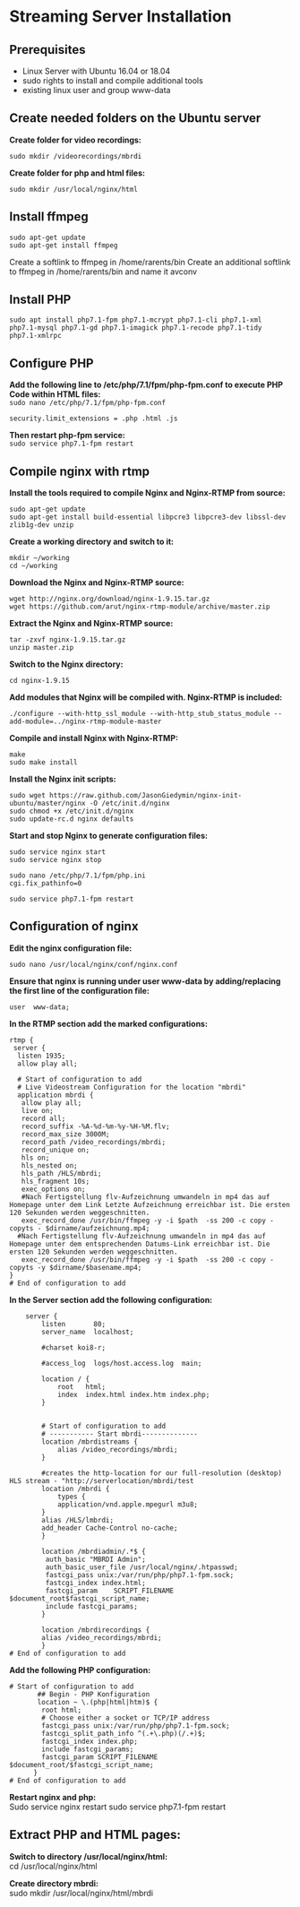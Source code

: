 # Streaming Server Installation

## Prerequisites
- Linux Server with Ubuntu 16.04 or 18.04
- sudo rights to install and compile additional tools
- existing linux user and group www-data

## Create needed folders on the Ubuntu server
**Create folder for video recordings:**  
```
sudo mkdir /videorecordings/mbrdi
```

**Create folder for php and html files:**  
```
sudo mkdir /usr/local/nginx/html
```

## Install ffmpeg
```
sudo apt-get update  
sudo apt-get install ffmpeg
```

Create a softlink to ffmpeg in /home/rarents/bin
Create an additional softlink to ffmpeg in /home/rarents/bin and name it avconv

## Install PHP 
```
sudo apt install php7.1-fpm php7.1-mcrypt php7.1-cli php7.1-xml php7.1-mysql php7.1-gd php7.1-imagick php7.1-recode php7.1-tidy php7.1-xmlrpc
```

## Configure PHP
**Add the following line to /etc/php/7.1/fpm/php-fpm.conf to execute PHP Code within HTML files:**  
`sudo nano /etc/php/7.1/fpm/php-fpm.conf`  

`security.limit_extensions = .php .html .js`  

**Then restart php-fpm service:**  
`sudo service php7.1-fpm restart`  

## Compile nginx with rtmp 
**Install the tools required to compile Nginx and Nginx-RTMP from source:**  
```
sudo apt-get update  
sudo apt-get install build-essential libpcre3 libpcre3-dev libssl-dev zlib1g-dev unzip  
```

**Create a working directory and switch to it:**  
```
mkdir ~/working  
cd ~/working  
```

**Download the Nginx and Nginx-RTMP source:**  
```
wget http://nginx.org/download/nginx-1.9.15.tar.gz  
wget https://github.com/arut/nginx-rtmp-module/archive/master.zip  
```

**Extract the Nginx and Nginx-RTMP source:**  
```
tar -zxvf nginx-1.9.15.tar.gz  
unzip master.zip  
```

**Switch to the Nginx directory:**  
```
cd nginx-1.9.15  
```

**Add modules that Nginx will be compiled with. Nginx-RTMP is included:**  
```
./configure --with-http_ssl_module --with-http_stub_status_module --add-module=../nginx-rtmp-module-master  
```

**Compile and install Nginx with Nginx-RTMP:**  
```
make
sudo make install
```

**Install the Nginx init scripts:**  
```
sudo wget https://raw.github.com/JasonGiedymin/nginx-init-ubuntu/master/nginx -O /etc/init.d/nginx
sudo chmod +x /etc/init.d/nginx
sudo update-rc.d nginx defaults
```

**Start and stop Nginx to generate configuration files:**  
```
sudo service nginx start
sudo service nginx stop
```

```
sudo nano /etc/php/7.1/fpm/php.ini
cgi.fix_pathinfo=0
```

```
sudo service php7.1-fpm restart
```

## Configuration of nginx
**Edit the nginx configuration file:**  
```
sudo nano /usr/local/nginx/conf/nginx.conf
```

**Ensure that nginx is running under user www-data by adding/replacing the first line of the configuration file:** 
```
user  www-data;
```

**In the RTMP section add the marked configurations:**  

```
rtmp {
 server {
  listen 1935;
  allow play all;

  # Start of configuration to add
  # Live Videostream Configuration for the location "mbrdi"
  application mbrdi {
   allow play all;
   live on;
   record all;
   record_suffix -%A-%d-%m-%y-%H-%M.flv;
   record_max_size 3000M;
   record_path /video_recordings/mbrdi;
   record_unique on;
   hls on;
   hls_nested on;
   hls_path /HLS/mbrdi;
   hls_fragment 10s;
   exec_options on;
   #Nach Fertigstellung flv-Aufzeichnung umwandeln in mp4 das auf Homepage unter dem Link Letzte Aufzeichnung erreichbar ist. Die ersten 120 Sekunden werden weggeschnitten.
   exec_record_done /usr/bin/ffmpeg -y -i $path  -ss 200 -c copy -copyts - $dirname/aufzeichnung.mp4;
  #Nach Fertigstellung flv-Aufzeichnung umwandeln in mp4 das auf Homepage unter dem entsprechenden Datums-Link erreichbar ist. Die ersten 120 Sekunden werden weggeschnitten.
   exec_record_done /usr/bin/ffmpeg -y -i $path  -ss 200 -c copy -copyts -y $dirname/$basename.mp4;
}
# End of configuration to add
```

**In the Server section add the following configuration:**  

```
    server {
        listen       80;
        server_name  localhost;

        #charset koi8-r;

        #access_log  logs/host.access.log  main;

        location / {
            root   html;
            index  index.html index.htm index.php;
        }


        # Start of configuration to add
        # ----------- Start mbrdi--------------
        location /mbrdistreams {
            alias /video_recordings/mbrdi;
        }

        #creates the http-location for our full-resolution (desktop) HLS stream - "http://serverlocation/mbrdi/test
        location /mbrdi {
            types {
            application/vnd.apple.mpegurl m3u8;
        }
        alias /HLS/lmbrdi;
        add_header Cache-Control no-cache;
        }

        location /mbrdiadmin/.*$ {
         auth_basic "MBRDI Admin";
         auth_basic_user_file /usr/local/nginx/.htpasswd;
         fastcgi_pass unix:/var/run/php/php7.1-fpm.sock;
         fastcgi_index index.html;
         fastcgi_param    SCRIPT_FILENAME $document_root$fastcgi_script_name;
         include fastcgi_params;
        }

        location /mbrdirecordings {
        alias /video_recordings/mbrdi;
        }
# End of configuration to add
```

**Add the following PHP configuration:**  

```
# Start of configuration to add
       ## Begin - PHP Konfiguration
       location ~ \.(php|html|htm)$ {
        root html;
        # Choose either a socket or TCP/IP address
        fastcgi_pass unix:/var/run/php/php7.1-fpm.sock;
        fastcgi_split_path_info ^(.+\.php)(/.+)$;
        fastcgi_index index.php;
        include fastcgi_params;
        fastcgi_param SCRIPT_FILENAME $document_root/$fastcgi_script_name;
      }
# End of configuration to add
```

**Restart nginx and php:**  
Sudo service nginx restart
sudo service php7.1-fpm restart

## Extract PHP and HTML pages:
**Switch to directory /usr/local/nginx/html:**  
cd /usr/local/nginx/html

**Create directory mbrdi:**  
sudo mkdir /usr/local/nginx/html/mbrdi



